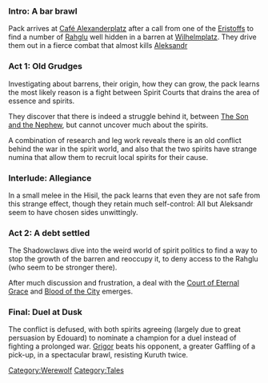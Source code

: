 ### Intro: A bar brawl

Pack arrives at [Café Alexanderplatz](Café_Alexanderplatz "wikilink")
after a call from one of the [Eristoffs](Eristoffs "wikilink") to find a
number of [Rahglu](Rahglu "wikilink") well hidden in a barren at
[Wilhelmplatz](Wilhelmplatz "wikilink"). They drive them out in a fierce
combat that almost kills [Aleksandr](Aleksandr "wikilink")

### Act 1: Old Grudges

Investigating about barrens, their origin, how they can grow, the pack
learns the most likely reason is a fight between Spirit Courts that
drains the area of essence and spirits.

They discover that there is indeed a struggle behind it, between [The
Son and the Nephew](The_Son_and_the_Nephew "wikilink"), but cannot
uncover much about the spirits.

A combination of research and leg work reveals there is an old conflict
behind the war in the spirit world, and also that the two spirits have
strange numina that allow them to recruit local spirits for their cause.

### Interlude: Allegiance

In a small melee in the Hisil, the pack learns that even they are not
safe from this strange effect, though they retain much self-control: All
but Aleksandr seem to have chosen sides unwittingly.

### Act 2: A debt settled

The Shadowclaws dive into the weird world of spirit politics to find a
way to stop the growth of the barren and reoccupy it, to deny access to
the Rahglu (who seem to be stronger there).

After much discussion and frustration, a deal with the [Court of Eternal
Grace](Court_of_Eternal_Grace "wikilink") and [Blood of the
City](Blood_of_the_City "wikilink") emerges.

### Final: Duel at Dusk

The conflict is defused, with both spirits agreeing (largely due to
great persuasion by Edouard) to nominate a champion for a duel instead
of fighting a prolonged war. [Grigor](Grigor "wikilink") beats his
opponent, a greater Gaffling of a pick-up, in a spectacular brawl,
resisting Kuruth twice.

[Category:Werewolf](Category:Werewolf "wikilink")
[Category:Tales](Category:Tales "wikilink")
